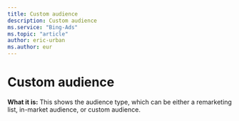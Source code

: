 ```yaml
---
title: Custom audience
description: Custom audience
ms.service: "Bing-Ads"
ms.topic: "article"
author: eric-urban
ms.author: eur
---
```


# Custom audience

**What it is:**  This shows the audience type, which can be either a remarketing list, in-market audience, or custom audience.


